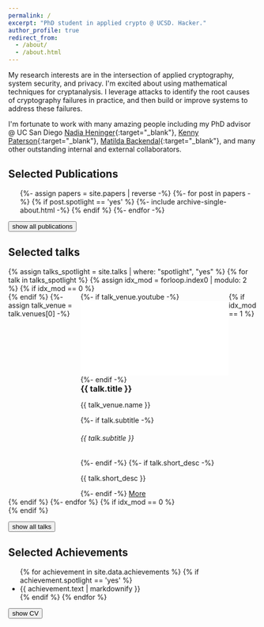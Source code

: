 ```yaml
---
permalink: /
excerpt: "PhD student in applied crypto @ UCSD. Hacker."
author_profile: true
redirect_from:
  - /about/
  - /about.html
---
```


My research interests are in the intersection of applied cryptography, system security, and privacy. I'm excited about using mathematical techniques for cryptanalysis. I leverage attacks to identify the root causes of cryptography failures in practice, and then build or improve systems to address these failures.

I'm fortunate to work with many amazing people including my PhD advisor @ UC San Diego [Nadia Heninger](https://cseweb.ucsd.edu/~nadiah/){:target="_blank"}, [Kenny Paterson](https://appliedcrypto.ethz.ch/){:target="_blank"}, [Matilda Backendal](https://mbackendal.github.io/){:target="_blank"}, and many other outstanding internal and external collaborators.

## Selected Publications

<ul>
{%- assign papers = site.papers | reverse -%}
{%- for post in papers -%}
    {% if post.spotlight == 'yes' %}
        {%- include archive-single-about.html -%}
    {% endif %}
{%- endfor -%}
</ul>

<button type="button" class="btn border border-white" onclick="window.location.href='/publications/'">show all publications</button>

## Selected talks

<div class="mt-4">
  {% assign talks_spotlight = site.talks | where: "spotlight", "yes" %}
  {% for talk in talks_spotlight %}
  {% assign idx_mod = forloop.index0 | modulo: 2 %}
  {% if idx_mod == 0 %}
  <div class="row" style="display: flex">
  {% endif %}
    {%- assign talk_venue = talk.venues[0] -%}
    <div class="col-sm-6 card-group">
      <div class="card">
        {%- if talk_venue.youtube -%}
        <div class="card-img-top">
          <iframe src="{{ talk_venue.youtube_embed }}" title="Embedded video for talk with title {{ talk.title }}" frameborder="0" allow="encrypted-media; gyroscope; picture-in-picture" allowfullscreen></iframe>
        </div>
        {%- endif -%}
        <div class="card-body">
          <h3 class="card-title" style="margin: 0;">{{ talk.title }}</h3>
          <p class="page__meta fs-8">{{ talk_venue.name }}</p>
          {%- if talk.subtitle -%}
          <h6 class="card-subtitle mb-2 text-muted">{{ talk.subtitle }}</h6>
          {%- endif -%}
          {%- if talk.short_desc -%}
          <p class="card-text">{{ talk.short_desc }}</p>
          {%- endif -%}
          <a href="{{ base_path }}{{ talk.url }}" class="btn btn-link">More</a>
        </div>
      </div>
    </div>
  {% if idx_mod == 1 %}
  </div>
  {% endif %}
  {%- endfor %}
  {% if idx_mod == 0 %}
  </div>
  {% endif %}
  
  <button type="button" class="btn btn-link mt-2" onclick="window.location.href='/talks/'">show all talks</button>
</div>

## Selected Achievements

<ul>
{% for achievement in site.data.achievements %}
    {% if achievement.spotlight == 'yes' %}
        <li>{{ achievement.text | markdownify }}</li>
    {% endif %}
{% endfor %}
</ul>

<button type="button" class="btn btn-link" onclick="window.location.href='/cv/'">show CV</button>
